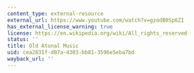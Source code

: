 ```yaml
---
content_type: external-resource
external_url: https://www.youtube.com/watch?v=gzodB0Sp6ZI
has_external_license_warning: true
license: https://en.wikipedia.org/wiki/All_rights_reserved
status: ''
title: Old Atonal Music
uid: cea2831f-d07a-4303-bb81-3596e5eba7bd
wayback_url: ''
---
```

